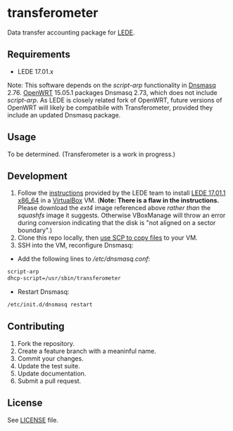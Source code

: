 transferometer
======
Data transfer accounting package for [LEDE](https://lede-project.org/).

## Requirements
* LEDE 17.01.x

Note: This software depends on the *script-arp* functionality in [Dnsmasq](http://www.thekelleys.org.uk/dnsmasq/doc.html) 2.76.  [OpenWRT](https://openwrt.org/) 15.05.1 packages Dnsmasq 2.73, which does not include *script-arp*.  As LEDE is closely related fork of OpenWRT, future versions of OpenWRT will likely be compatibile with Transferometer, provided they include an updated Dnsmasq package.

## Usage
To be determined.  (Transferometer is a work in progress.)

## Development
1. Follow the [instructions](https://lede-project.org/docs/user-guide/virtualbox-vm) provided by the LEDE team to install [LEDE 17.01.1 x86_64](https://downloads.lede-project.org/releases/17.01.1/targets/x86/64/lede-17.01.1-x86-64-combined-ext4.img.gz) in a [VirtualBox](https://www.virtualbox.org/) VM.  (**Note: There is a flaw in the instructions.**  Please download the *ext4* image referenced above *rather than* the *squashfs* image it suggests.  Otherwise VBoxManage will throw an error during conversion indicating that the disk is "not aligned on a sector boundary".)
2. Clone this repo locally, then [use SCP to copy files](https://kb.iu.edu/d/agye) to your VM.
3. SSH into the VM, reconfigure Dnsmasq:
  * Add the following lines to */etc/dnsmasq.conf*:
```bash
script-arp
dhcp-script=/usr/sbin/transferometer
```
  * Restart Dnsmasq:
```bash
/etc/init.d/dnsmasq restart
```

## Contributing
1. Fork the repository.
2. Create a feature branch with a meaninful name.
3. Commit your changes.
4. Update the test suite.
5. Update documentation.
6. Submit a pull request.

## License
See [LICENSE](LICENSE) file.